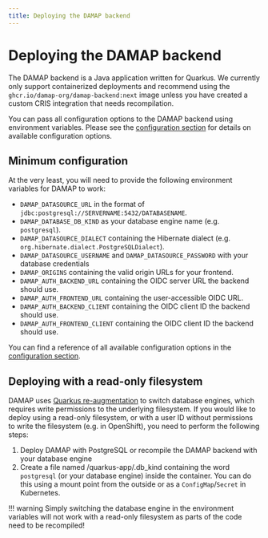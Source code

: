 ```yaml
---
title: Deploying the DAMAP backend
---
```


# Deploying the DAMAP backend

The DAMAP backend is a Java application written for Quarkus. We currently only support containerized deployments and recommend using the `ghcr.io/damap-org/damap-backend:next` image unless you have created a custom CRIS integration that needs recompilation.

You can pass all configuration options to the DAMAP backend using environment variables. Please see the [configuration section](../configuration/index.md) for details on available configuration options.

## Minimum configuration

At the very least, you will need to provide the following environment variables for DAMAP to work:

- `DAMAP_DATASOURCE_URL` in the format of `jdbc:postgresql://SERVERNAME:5432/DATABASENAME`.
- `DAMAP_DATABASE_DB_KIND` as your database engine name (e.g. `postgresql`).
- `DAMAP_DATASOURCE_DIALECT` containing the Hibernate dialect (e.g. `org.hibernate.dialect.PostgreSQLDialect`).
- `DAMAP_DATASOURCE_USERNAME` and `DAMAP_DATASOURCE_PASSWORD` with your database credentials
- `DAMAP_ORIGINS` containing the valid origin URLs for your frontend.
- `DAMAP_AUTH_BACKEND_URL` containing the OIDC server URL the backend should use.
- `DAMAP_AUTH_FRONTEND_URL` containing the user-accessible OIDC URL.
- `DAMAP_AUTH_BACKEND_CLIENT` containing the OIDC client ID the backend should use.
- `DAMAP_AUTH_FRONTEND_CLIENT` containing the OIDC client ID the backend should use.

You can find a reference of all available configuration options in the [configuration section](../configuration/index.md).

## Deploying with a read-only filesystem

DAMAP uses [Quarkus re-augmentation](https://quarkus.io/guides/reaugmentation) to switch database engines, which requires write permissions to the underlying filesystem. If you would like to deploy using a read-only filesystem, or with a user ID without permissions to write the filesystem (e.g. in OpenShift), you need to perform the following steps:

1. Deploy DAMAP with PostgreSQL or recompile the DAMAP backend with your database engine
2. Create a file named /quarkus-app/.db_kind containing the word `postgresql` (or your database engine) inside the container. You can do this using a mount point from the outside or as a `ConfigMap`/`Secret` in Kubernetes.

!!! warning
    Simply switching the database engine in the environment variables will not work with a read-only filesystem as parts of the code need to be recompiled!
